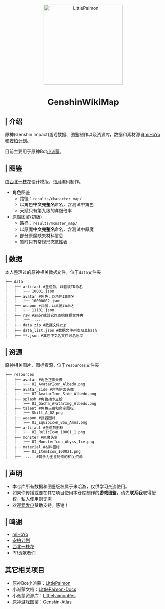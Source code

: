 <p align="center" >
  <a href="https://github.com/CMHopeSunshine/LittlePaimon/tree/nonebot2"><img src="http://static.cherishmoon.fun/LittlePaimon/readme/logo.png" width="256" height="256" alt="LittlePaimon"></a>
</p>
<h1 align="center">GenshinWikiMap</h1>

## | 介绍
原神(Genshin Impact)游戏数据、图鉴制作以及资源库，数据和素材源自[miHoYo](https://www.mihoyo.com/)和[安柏计划](https://ambr.top/chs)。

目前主要用于原神Bot[小派蒙](https://github.com/CMHopeSunshine/LittlePaimon)。

## | 图鉴
由[西北一枝花](https://github.com/Nwflower)设计模版，[惜月](https://github.com/CMHopeSunshine)编码制作。
- 角色图鉴
  - 路径：`results/character_map/`
  - 以角色**中文完整名**命名，含测试中角色
  - 天赋只有第九级的详细倍率
- 原魔图鉴(初版)
  - 路径：`results/monster_map/`
  - 以原魔**中文完整名**命名，含测试中原魔
  - 部分原魔缺失材料信息
  - 暂时只有常规形态抗性表

## | 数据
本人整理过的原神相关数据文件，位于`data`文件夹
```
├── data
│   ├── artifact #圣遗物，以套装ID命名
│   │   ├── 10001.json
│   ├── avatar #角色，以角色ID命名
│   │   ├── 10000002.json
│   ├── weapon #武器，以武器ID命名
│   │   ├── 11101.json
│   ├── raw #ambr或其它的原始数据文件夹
│   │   ├── ......
│   ├── data.zip #数据文件zip
│   ├── data_list.json #数据文件列表及其hash
│   ├── **.json #其它中文名文件顾名思义
```

## | 资源
原神相关图片、图标资源，位于`resources`文件夹
```
├── resources
│   ├── avatar #角色正面头像
│   │   ├── UI_AvatarIcon_Albedo.png
│   ├── avatar_side #角色侧面头像
│   │   ├── UI_AvatarIcon_Side_Albedo.png
│   ├── splash #角色抽卡立绘
│   │   ├── UI_Gacha_AvatarImg_Albedo.png
│   ├── talent #角色天赋和命座图标
│   │   ├── Skill_A_02.png
│   ├── weapon #武器图标
│   │   ├── UI_EquipIcon_Bow_Amos.png
│   ├── artifact #圣遗物图标
│   │   ├── UI_RelicIcon_10001_1.png
│   ├── monster #原魔头像
│   │   ├── UI_MonsterIcon_Abyss_Ice.png
│   ├── material #材料图标
│   │   ├── UI_ItemIcon_100021.png
│   ├── ..... #其余为图鉴制作的相关资源
```

## | 声明
- 本仓库所有数据和图鉴版权属于米哈游，仅供学习交流使用。
- 如果你传播或要在其它项目使用本仓库制作的**游戏图鉴**，请先**联系我**取得授权，私人使用则无需
- 欢迎[爱发电](https://afdian.net/a/cherishmoon)赞助支持，感谢！

## | 鸣谢
- [miHoYo](https://www.mihoyo.com/)
- [安柏计划](https://ambr.top/chs)
- [西北一枝花](https://github.com/Nwflower)
- PR贡献者们

## 其它相关项目
- 原神Bot小派蒙：[LittlePaimon](https://github.com/CMHopeSunshine/LittlePaimon/tree/nonebot2)
- 小派蒙文档：[LittlePaimon-Docs](https://docs.paimon.cherishmoon.fun/)
- 小派蒙资源库：[LittlePaimonRes](https://github.com/CMHopeSunshine/LittlePaimonRes)
- 原神游戏图鉴：[Genshin-Atlas](https://github.com/Nwflower/genshin-atlas)
